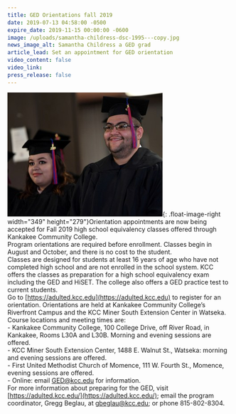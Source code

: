 ```yaml
---
title: GED Orientations fall 2019
date: 2019-07-13 04:58:00 -0500
expire_date: 2019-11-15 00:00:00 -0600
image: /uploads/samantha-childress-dsc-1995---copy.jpg
news_image_alt: Samantha Childress a GED grad
article_lead: Set an appointment for GED orientation
video_content: false
video_link:
press_release: false
---
```


![](/uploads/gabriela-elvia-marie-cruz-and-santios-david-feliciano---dsc-2053---copy.jpg){: .float-image-right width="349" height="279"}Orientation appointments are now being accepted for Fall 2019 high school equivalency classes offered through Kankakee Community College.<br>Program orientations are required before enrollment. Classes begin in August and October, and there is no cost to the student.&nbsp;<br>Classes are designed for students at least 16 years of age who have not completed high school and are not enrolled in the school system. KCC offers the classes as preparation for a high school equivalency exam including the GED and HiSET. The college also offers a GED practice test to current students.<br>Go to [https://adulted.kcc.edu](https://adulted.kcc.edu) to register for an orientation. Orientations are held at Kankakee Community College’s Riverfront Campus and the KCC Miner South Extension Center in Watseka.&nbsp;<br>Course locations and meeting times are:<br>\- Kankakee Community College, 100 College Drive, off River Road, in Kankakee, Rooms L30A and L30B. Morning and evening sessions are offered.<br>\- KCC Miner South Extension Center, 1488 E. Walnut St., Watseka: morning and evening sessions are offered.<br>\- First United Methodist Church of Momence, 111 W. Fourth St., Momence, evening sessions are offered.<br>\- Online: email [GED@kcc.edu](mailto:GED@kcc.edu) for information.<br>For more information about preparing for the GED, visit [https://adulted.kcc.edu/](https://adulted.kcc.edu/); email the program coordinator, Gregg Beglau, at [gbeglau@kcc.edu](mailto:gbeglau@kcc.edu); or phone 815-802-8304.